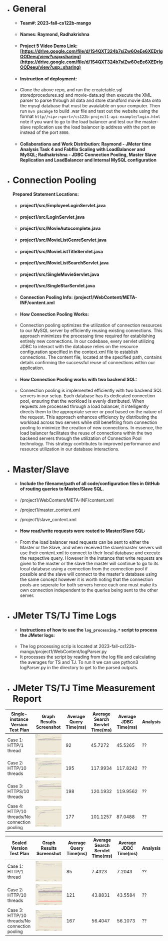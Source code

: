 - # General
    - #### Team#: 2023-fall-cs122b-mango
    
    - #### Names: Raymond, Radhakrishna
    
    - #### Project 5 Video Demo Link: [https://drive.google.com/file/d/1S4QXT324b7siZw6OeEe6XEDrIgOODeeu/view?usp=sharing](https://drive.google.com/file/d/1S4QXT324b7siZw6OeEe6XEDrIgOODeeu/view?usp=sharing)

    - #### Instruction of deployment:
    - Clone the above repo, and run the createtable.sql storedprocedures.sql and movie-data.sql then execute the XML parser to parse through all data and store standford movie data onto the mysql database that must be avaialable on your computer. Then run ```mvn pacakge``` to build .war file and test out the website using the format ```http//<ip>:<port>/cs122b-project1-api-example/login.html``` note if you want to go to the load balancer and test our the master-slave replication use the load balancer ip address with the port ```80``` instead of the port ```8080```.

    - #### Collaborations and Work Distribution: Raymond - JMeter time Analysis Task 4 and Fabflix Scaling with LoadBalancer and MySQL; Radhakrishna - JDBC Connection Pooling, Master Slave Replication and LoadBalancer and Internal MySQL configuration


- # Connection Pooling
  
    **Prepared Statement Locations:**
    -  #### project1/src/EmployeeLoginServlet.java
    -  #### project1/src/LoginServlet.java
    -  #### project1/src/MovieAutocomplete.java
    -  #### project1/src/MovieListGenreServlet.java
    -  #### project1/src/MovieListTitleServlet.java
    -  #### project1/src/MovieListSearchServlet.java
    -  #### project1/src/SingleMovieServlet.java
    -  #### project1/src/SingleStarServlet.java

    - #### Connection Pooling Info: /project1/WebContent/META-INF/content.xml
    
    - #### How Connection Pooling Works:
    - Connection pooling optimizes the utilization of connection resources to our MySQL server by efficiently reusing existing connections. This approach minimizes the processing time required for establishing entirely new connections. In our codebase, every servlet utilizing JDBC to interact with the database relies on the resource configuration specified in the context.xml file to establish connections. The content file, located at the specified path, contains details confirming the successful reuse of connections within our application.
    
    - #### How Connection Pooling works with two backend SQL:
    - Connection pooling is implemented efficiently with two backend SQL servers in our setup. Each database has its dedicated connection pool, ensuring that the workload is evenly distributed. When requests are processed through a load balancer, it intelligently directs them to the appropriate server or pool based on the nature of the request. This approach enhances efficiency by distributing the workload across two servers while still benefiting from connection pooling to minimize the creation of new connections. In essence, the load balancer facilitates the reuse of connections within the two backend servers through the utilization of Connection Pool technology. This strategy contributes to improved performance and resource utilization in our database interactions.
    

- # Master/Slave
    - #### Include the filename/path of all code/configuration files in GitHub of routing queries to Master/Slave SQL.
    - /project1/WebContent/META-INF/content.xml
    - /project1/master_content.xml
    - /project1/slave_content.xml

    - #### How read/write requests were routed to Master/Slave SQL:
    - From the load balancer read requests can be sent to either the Master or the Slave, and when received the slave/master servers will use their content.xml to connect to their local database and execute the respective query. However in the instance that write requests are given to the master or the slave the master will continue to go to its local database using a connection from the connection pool if possible and the slave will connect to the master's database using the same concept however it is worth noting that the connection pools are seperate for both servers hence each one must make its own connection independent to the queries being sent to the other server.
    

- # JMeter TS/TJ Time Logs
    - #### Instructions of how to use the `log_processing.*` script to process the JMeter logs:
    - The log processing scrip is located at 2023-fall-cs122b-mango/project1/WebContent/logParser.py
    - It processes the script by reading from the log file and calculating the averages for TS and TJ. To run it we can use python3 logParser.py in the directory to get to the parsed outputs. 


- # JMeter TS/TJ Time Measurement Report

| **Single-instance Version Test Plan**          | **Graph Results Screenshot** | **Average Query Time(ms)** | **Average Search Servlet Time(ms)** | **Average JDBC Time(ms)** | **Analysis** |
|------------------------------------------------|------------------------------|----------------------------|-------------------------------------|---------------------------|--------------|
| Case 1: HTTP/1 thread                          | ![image1](project1/img/single-case-1.png)   | 92                         | 45.7272                             | 45.5265                   | ??           |
| Case 2: HTTP/10 threads                        | ![image2](project1/img/single-case-2.png)   | 195                        | 117.9934                            | 117.8242                  | ??           |
| Case 3: HTTPS/10 threads                       | ![image3](project1/img/single-case-3.png)   | 198                        | 120.1932                            | 119.9562                  | ??           |
| Case 4: HTTP/10 threads/No connection pooling  | ![image4](project1/img/single-case-4.png)   | 177                        | 101.1257                            | 87.0488                   | ??           |

| **Scaled Version Test Plan**                   | **Graph Results Screenshot** | **Average Query Time(ms)** | **Average Search Servlet Time(ms)** | **Average JDBC Time(ms)** | **Analysis** |
|------------------------------------------------|------------------------------|----------------------------|-------------------------------------|---------------------------|--------------|
| Case 1: HTTP/1 thread                          | ![image5](project1/img/scaled-case-1.png)   | 85                         | 7.4323                              | 7.2043                    | ??           |
| Case 2: HTTP/10 threads                        | ![image6](project1/img/scaled-case-2.png)   | 121                        | 43.8831                             | 43.5584                   | ??           |
| Case 3: HTTP/10 threads/No connection pooling  | ![image7](project1/img/scaled-case-3.png)   | 167                        | 56.4047                             | 56.1073                   | ??           |


